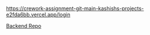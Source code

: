 https://crework-assignment-git-main-kashishs-projects-e2fda6bb.vercel.app/login


[Backend Repo](https://github.com/K-ash-ish/crework-assignment-backend)
